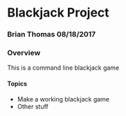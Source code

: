 # Blackjack Project
### Brian Thomas 08/18/2017
### Overview
This is a command line blackjack game

#### Topics
 * Make a working blackjack game
 * Other stuff
